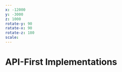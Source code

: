 ```yaml
---
x: -12000
y: -3000
z: 1000
rotate-y: 90
ratate-x: 90
rotate-z: 180
scale:
---
```


# API-First Implementations